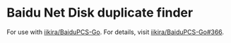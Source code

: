 # Baidu Net Disk duplicate finder

For use with [iikira/BaiduPCS-Go](https://github.com/iikira/BaiduPCS-Go). For details, visit [iikira/BaiduPCS-Go#366](https://github.com/iikira/BaiduPCS-Go/issues/366).
